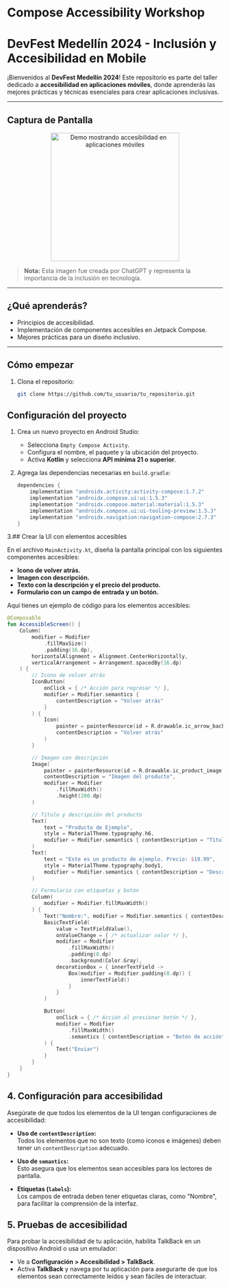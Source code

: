# Compose Accessibility Workshop

# DevFest Medellín 2024 - Inclusión y Accesibilidad en Mobile

¡Bienvenidos al **DevFest Medellín 2024**! Este repositorio es parte del taller dedicado a **accesibilidad en aplicaciones móviles**, donde aprenderás las mejores prácticas y técnicas esenciales para crear aplicaciones inclusivas.

---

## Captura de Pantalla

<div align="center">
  <img src="demo.png" alt="Demo mostrando accesibilidad en aplicaciones móviles" width="300" />
</div>

> **Nota:** Esta imagen fue creada por ChatGPT y representa la importancia de la inclusión en tecnología.

---

## ¿Qué aprenderás?

- Principios de accesibilidad.
- Implementación de componentes accesibles en Jetpack Compose.
- Mejores prácticas para un diseño inclusivo.

---

## Cómo empezar

1. Clona el repositorio:
   ```bash
   git clone https://github.com/tu_usuario/tu_repositorio.git

## **Configuración del proyecto**
1. Crea un nuevo proyecto en Android Studio:
   - Selecciona `Empty Compose Activity`.
   - Configura el nombre, el paquete y la ubicación del proyecto.
   - Activa **Kotlin** y selecciona **API mínima 21 o superior**.

2. Agrega las dependencias necesarias en `build.gradle`:
   ```groovy
   dependencies {
       implementation "androidx.activity:activity-compose:1.7.2"
       implementation "androidx.compose.ui:ui:1.5.3"
       implementation "androidx.compose.material:material:1.5.3"
       implementation "androidx.compose.ui:ui-tooling-preview:1.5.3"
       implementation "androidx.navigation:navigation-compose:2.7.3"
   }

3.## Crear la UI con elementos accesibles

En el archivo `MainActivity.kt`, diseña la pantalla principal con los siguientes componentes accesibles:

- **Icono de volver atrás.**  
- **Imagen con descripción.**  
- **Texto con la descripción y el precio del producto.**  
- **Formulario con un campo de entrada y un botón.**

Aquí tienes un ejemplo de código para los elementos accesibles:

```kotlin
@Composable
fun AccessibleScreen() {
    Column(
        modifier = Modifier
            .fillMaxSize()
            .padding(16.dp),
        horizontalAlignment = Alignment.CenterHorizontally,
        verticalArrangement = Arrangement.spacedBy(16.dp)
    ) {
        // Icono de volver atrás
        IconButton(
            onClick = { /* Acción para regresar */ },
            modifier = Modifier.semantics {
                contentDescription = "Volver atrás"
            }
        ) {
            Icon(
                painter = painterResource(id = R.drawable.ic_arrow_back), 
                contentDescription = "Volver atrás"
            )
        }

        // Imagen con descripción
        Image(
            painter = painterResource(id = R.drawable.ic_product_image), 
            contentDescription = "Imagen del producto", 
            modifier = Modifier
                .fillMaxWidth()
                .height(200.dp)
        )

        // Título y descripción del producto
        Text(
            text = "Producto de Ejemplo",
            style = MaterialTheme.typography.h6,
            modifier = Modifier.semantics { contentDescription = "Título del producto" }
        )
        Text(
            text = "Este es un producto de ejemplo. Precio: $19.99",
            style = MaterialTheme.typography.body1,
            modifier = Modifier.semantics { contentDescription = "Descripción y precio del producto" }
        )

        // Formulario con etiquetas y botón
        Column(
            modifier = Modifier.fillMaxWidth()
        ) {
            Text("Nombre:", modifier = Modifier.semantics { contentDescription = "Campo para nombre" })
            BasicTextField(
                value = TextFieldValue(),
                onValueChange = { /* actualizar valor */ },
                modifier = Modifier
                    .fillMaxWidth()
                    .padding(8.dp)
                    .background(Color.Gray),
                decorationBox = { innerTextField ->
                    Box(modifier = Modifier.padding(8.dp)) {
                        innerTextField()
                    }
                }
            )

            Button(
                onClick = { /* Acción al presionar botón */ },
                modifier = Modifier
                    .fillMaxWidth()
                    .semantics { contentDescription = "Botón de acción" }
            ) {
                Text("Enviar")
            }
        }
    }
}
```

## 4. Configuración para accesibilidad

Asegúrate de que todos los elementos de la UI tengan configuraciones de accesibilidad:

- **Uso de `contentDescription`:**  
  Todos los elementos que no son texto (como íconos e imágenes) deben tener un `contentDescription` adecuado.

- **Uso de `semantics`:**  
  Esto asegura que los elementos sean accesibles para los lectores de pantalla.

- **Etiquetas (`labels`):**  
  Los campos de entrada deben tener etiquetas claras, como "Nombre", para facilitar la comprensión de la interfaz.

## 5. Pruebas de accesibilidad

Para probar la accesibilidad de tu aplicación, habilita TalkBack en un dispositivo Android o usa un emulador:

- Ve a **Configuración > Accesibilidad > TalkBack**.
- Activa **TalkBack** y navega por tu aplicación para asegurarte de que los elementos sean correctamente leídos y sean fáciles de interactuar.
